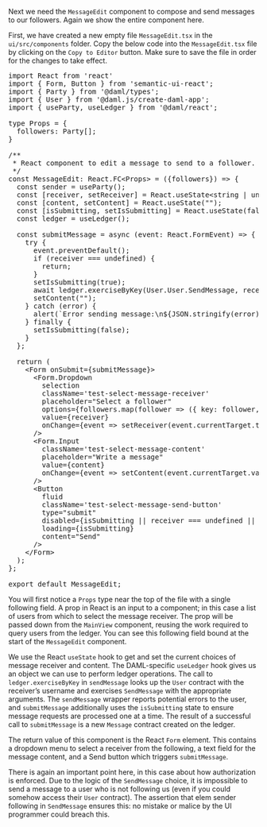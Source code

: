 Next we need the `MessageEdit` component to compose and send messages to our followers. Again we show the entire component here.

First, we have created a new empty file `MessageEdit.tsx` in the `ui/src/components` folder. Copy the below code into the `MessageEdit.tsx` file by clicking on the `Copy to Editor` button. Make sure to save the file in order for the changes to take effect.
<pre class="file" data-filename="ui/src/components/MessageEdit.tsx" data-target="append">
import React from 'react'
import { Form, Button } from 'semantic-ui-react';
import { Party } from '@daml/types';
import { User } from '@daml.js/create-daml-app';
import { useParty, useLedger } from '@daml/react';

type Props = {
  followers: Party[];
}

/**
 * React component to edit a message to send to a follower.
 */
const MessageEdit: React.FC&lt;Props&gt; = ({followers}) =&gt; {
  const sender = useParty();
  const [receiver, setReceiver] = React.useState&lt;string | undefined&gt;();
  const [content, setContent] = React.useState(&quot;&quot;);
  const [isSubmitting, setIsSubmitting] = React.useState(false);
  const ledger = useLedger();

  const submitMessage = async (event: React.FormEvent) =&gt; {
    try {
      event.preventDefault();
      if (receiver === undefined) {
        return;
      }
      setIsSubmitting(true);
      await ledger.exerciseByKey(User.User.SendMessage, receiver, {sender, content});
      setContent(&quot;&quot;);
    } catch (error) {
      alert(`Error sending message:\n${JSON.stringify(error)}`);
    } finally {
      setIsSubmitting(false);
    }
  };

  return (
    &lt;Form onSubmit={submitMessage}&gt;
      &lt;Form.Dropdown
        selection
        className='test-select-message-receiver'
        placeholder=&quot;Select a follower&quot;
        options={followers.map(follower =&gt; ({ key: follower, text: follower, value: follower }))}
        value={receiver}
        onChange={event =&gt; setReceiver(event.currentTarget.textContent ?? undefined)}
      /&gt;
      &lt;Form.Input
        className='test-select-message-content'
        placeholder=&quot;Write a message&quot;
        value={content}
        onChange={event =&gt; setContent(event.currentTarget.value)}
      /&gt;
      &lt;Button
        fluid
        className='test-select-message-send-button'
        type=&quot;submit&quot;
        disabled={isSubmitting || receiver === undefined || content === &quot;&quot;}
        loading={isSubmitting}
        content=&quot;Send&quot;
      /&gt;
    &lt;/Form&gt;
  );
};

export default MessageEdit;
</pre>

You will first notice a `Props` type near the top of the file with a single following field. A prop in React is an input to a component; in this case a list of users from which to select the message receiver. The prop will be passed down from the `MainView` component, reusing the work required to query users from the ledger. You can see this following field bound at the start of the `MessageEdit` component.

We use the React `useState` hook to get and set the current choices of message receiver and content. The DAML-specific `useLedger` hook gives us an object we can use to perform ledger operations. The call to `ledger.exerciseByKey` in `sendMessage` looks up the `User` contract with the receiver’s username and exercises `SendMessage` with the appropriate arguments. The `sendMessage` wrapper reports potential errors to the user, and `submitMessage` additionally uses the `isSubmitting` state to ensure message requests are processed one at a time. The result of a successful call to `submitMessage` is a new `Message` contract created on the ledger.

The return value of this component is the React `Form` element. This contains a dropdown menu to select a receiver from the following, a text field for the message content, and a Send button which triggers `submitMessage`.

There is again an important point here, in this case about how authorization is enforced. Due to the logic of the `SendMessage` choice, it is impossible to send a message to a user who is not following us (even if you could somehow access their `User` contract). The assertion that elem sender following in `SendMessage` ensures this: no mistake or malice by the UI programmer could breach this.

